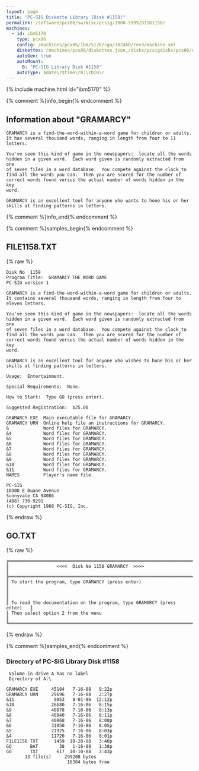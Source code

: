 ```yaml
---
layout: page
title: "PC-SIG Diskette Library (Disk #1158)"
permalink: /software/pcx86/sw/misc/pcsig/1000-1999/DISK1158/
machines:
  - id: ibm5170
    type: pcx86
    config: /machines/pcx86/ibm/5170/cga/1024kb/rev3/machine.xml
    diskettes: /machines/pcx86/diskettes.json,/disks/pcsigdisks/pcx86/diskettes.json
    autoGen: true
    autoMount:
      B: "PC-SIG Library Disk #1158"
    autoType: $date\r$time\rB:\rDIR\r
---
```


{% include machine.html id="ibm5170" %}

{% comment %}info_begin{% endcomment %}

## Information about "GRAMARCY"

    GRAMARCY is a find-the-word-within-a-word game for children or adults.
    It has several thousand words, ranging in length from four to 11
    letters.
    
    You've seen this kind of game in the newspapers:  locate all the words
    hidden in a given word.  Each word given is randomly extracted from one
    of seven files in a word database.  You compete against the clock to
    find all the words you can.  Then you are scored for the number of
    correct words found versus the actual number of words hidden in the key
    word.
    
    GRAMARCY is an excellent tool for anyone who wants to hone his or her
    skills at finding patterns in letters.
{% comment %}info_end{% endcomment %}

{% comment %}samples_begin{% endcomment %}

## FILE1158.TXT

{% raw %}
```
Disk No  1158
Program Title:  GRAMARCY THE WORD GAME
PC-SIG version 1

GRAMARCY is a find-the-word-within-a-word game for children or adults.
It contains several thousand words, ranging in length from four to
eleven letters.

You've seen this kind of game in the newspapers:  locate all the words
hidden in a given word.  Each word given is randomly extracted from one
of seven files in a word database.  You compete against the clock to
find all the words you can.  Then you are scored for the number of
correct words found versus the actual number of words hidden in the key
word.

GRAMARCY is an excellent tool for anyone who wishes to hone his or her
skills at finding patterns in letters.

Usage:  Entertainment.

Special Requirements:  None.

How to Start:  Type GO (press enter).

Suggested Registration:  $25.00

GRAMARCY EXE  Main executable file for GRAMARCY.
GRAMARCY URN  Online help file an instructions for GRAMARCY.
&             Word files for GRAMARCY.
&4            Word files for GRAMARCY.
&5            Word files for GRAMARCY.
&6            Word files for GRAMARCY.
&7            Word files for GRAMARCY.
&8            Word files for GRAMARCY.
&9            Word files for GRAMARCY.
&10           Word files for GRAMARCY.
&11           Word files for GRAMARCY.
NAMES         Player's name file.

PC-SIG
1030D E Duane Avenue
Sunnyvale CA 94086
(408) 730-9291
(c) Copyright 1988 PC-SIG, Inc.

```
{% endraw %}

## GO.TXT

{% raw %}
```
╔═════════════════════════════════════════════════════════════════════════╗
║                  <<<<  Disk No 1158 GRAMARCY  >>>>                      ║
╠═════════════════════════════════════════════════════════════════════════╣
║ To start the program, type GRAMARCY (press enter)                       ║
║                                                                         ║
║ To read the documentation on the program, type GRAMARCY (press enter)   ║
║ Then select option 2 from the menu                                      ║
╚═════════════════════════════════════════════════════════════════════════╝
```
{% endraw %}

{% comment %}samples_end{% endcomment %}

### Directory of PC-SIG Library Disk #1158

     Volume in drive A has no label
     Directory of A:\

    GRAMARCY EXE     45184   7-16-88   9:22p
    GRAMARCY URN     29696   7-16-88   2:27p
    &11               9053   8-01-86  12:12p
    &10              26680   7-16-86   8:15p
    &9               40878   7-16-86   8:13p
    &8               40840   7-16-86   8:11p
    &7               40068   7-16-86   8:08p
    &6               31050   7-16-86   8:05p
    &5               21925   7-16-86   8:03p
    &4               11720   7-16-86   8:01p
    FILE1158 TXT      1459  10-20-88   3:48p
    GO       BAT        38   1-18-88   1:38p
    GO       TXT       617  10-10-88   2:43p
           13 file(s)     299208 bytes
                           16384 bytes free
